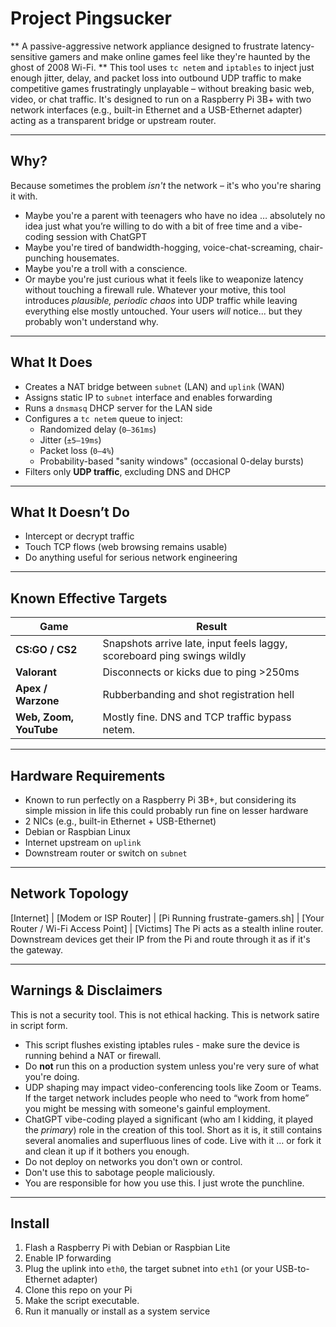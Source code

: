 # Project Pingsucker

** A passive-aggressive network appliance designed to frustrate latency-sensitive gamers and make online games feel like they're haunted by the ghost of 2008 Wi-Fi. **
This tool uses `tc netem` and `iptables` to inject just enough jitter, delay, and packet loss into outbound UDP traffic to make competitive games frustratingly unplayable – without breaking basic web, video, or chat traffic. It's designed to run on a Raspberry Pi 3B+ with two network interfaces (e.g., built-in Ethernet and a USB-Ethernet adapter) acting as a transparent bridge or upstream router.

---
## Why?

Because sometimes the problem *isn't* the network – it's who you're sharing it with.

- Maybe you're a parent with teenagers who have no idea … absolutely no idea just what you’re willing to do with a bit of free time and a vibe-coding session with ChatGPT
- Maybe you're tired of bandwidth-hogging, voice-chat-screaming, chair-punching housemates.  
- Maybe you're a troll with a conscience.  
- Or maybe you're just curious what it feels like to weaponize latency without touching a firewall rule.
Whatever your motive, this tool introduces *plausible, periodic chaos* into UDP traffic while leaving everything else mostly untouched. Your users *will* notice... but they probably won't understand why.

---
## What It Does

- Creates a NAT bridge between `subnet` (LAN) and `uplink` (WAN)
- Assigns static IP to `subnet` interface and enables forwarding
- Runs a `dnsmasq` DHCP server for the LAN side
- Configures a `tc netem` queue to inject:
  - Randomized delay (`0–361ms`)
  - Jitter (`±5–19ms`)
  - Packet loss (`0–4%`)
  - Probability-based "sanity windows" (occasional 0-delay bursts)
- Filters only **UDP traffic**, excluding DNS and DHCP

---
## What It Doesn’t Do

- Intercept or decrypt traffic
- Touch TCP flows (web browsing remains usable)
- Do anything useful for serious network engineering

---
## Known Effective Targets

| Game | Result |
|------|--------|
| **CS:GO / CS2** | Snapshots arrive late, input feels laggy, scoreboard ping swings wildly |
| **Valorant** | Disconnects or kicks due to ping >250ms |
| **Apex / Warzone** | Rubberbanding and shot registration hell |
| **Web, Zoom, YouTube** | Mostly fine. DNS and TCP traffic bypass netem. |

---
## Hardware Requirements

- Known to run perfectly on a Raspberry Pi 3B+, but considering its simple mission in life this could probably run fine on lesser hardware
- 2 NICs (e.g., built-in Ethernet + USB-Ethernet)
- Debian or Raspbian Linux
- Internet upstream on `uplink`
- Downstream router or switch on `subnet`

---
## Network Topology
[Internet]
|
[Modem or ISP Router]
|
[Pi Running frustrate-gamers.sh]
|
[Your Router / Wi-Fi Access Point]
|
[Victims]
The Pi acts as a stealth inline router. Downstream devices get their IP from the Pi and route through it as if it's the gateway.

---
## Warnings & Disclaimers
This is not a security tool. This is not ethical hacking. This is network satire in script form.

- This script flushes existing iptables rules - make sure the device is running behind a NAT or firewall.
- Do **not** run this on a production system unless you're very sure of what you're doing.
- UDP shaping may impact video-conferencing tools like Zoom or Teams. If the target network includes people who need to “work from home” you might be messing with someone's gainful employment.
- ChatGPT vibe-coding played a significant (who am I kidding, it played the *primary*) role in the creation of this tool. Short as it is, it still contains several anomalies and superfluous lines of code. Live with it … or fork it and clean it up if it bothers you enough.
- Do not deploy on networks you don't own or control.  
- Don't use this to sabotage people maliciously.  
- You are responsible for how you use this. I just wrote the punchline.

---
## Install

1. Flash a Raspberry Pi with Debian or Raspbian Lite  
2. Enable IP forwarding  
3. Plug the uplink into `eth0`, the target subnet into `eth1` (or your USB-to-Ethernet adapter)  
4. Clone this repo on your Pi
5. Make the script executable.
6. Run it manually or install as a system service
